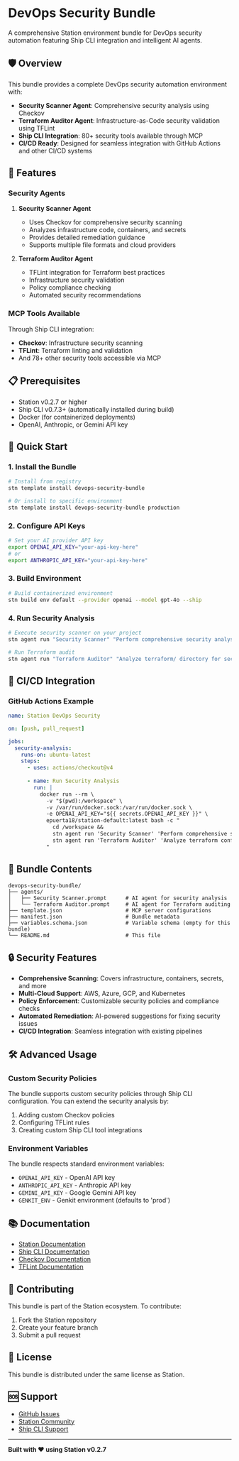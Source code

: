 # DevOps Security Bundle

A comprehensive Station environment bundle for DevOps security automation featuring Ship CLI integration and intelligent AI agents.

## 🛡️ Overview

This bundle provides a complete DevOps security automation environment with:

- **Security Scanner Agent**: Comprehensive security analysis using Checkov
- **Terraform Auditor Agent**: Infrastructure-as-Code security validation using TFLint
- **Ship CLI Integration**: 80+ security tools available through MCP
- **CI/CD Ready**: Designed for seamless integration with GitHub Actions and other CI/CD systems

## 🚀 Features

### Security Agents

1. **Security Scanner Agent**
   - Uses Checkov for comprehensive security scanning
   - Analyzes infrastructure code, containers, and secrets
   - Provides detailed remediation guidance
   - Supports multiple file formats and cloud providers

2. **Terraform Auditor Agent**
   - TFLint integration for Terraform best practices
   - Infrastructure security validation
   - Policy compliance checking
   - Automated security recommendations

### MCP Tools Available

Through Ship CLI integration:
- **Checkov**: Infrastructure security scanning
- **TFLint**: Terraform linting and validation
- And 78+ other security tools accessible via MCP

## 📋 Prerequisites

- Station v0.2.7 or higher
- Ship CLI v0.7.3+ (automatically installed during build)
- Docker (for containerized deployments)
- OpenAI, Anthropic, or Gemini API key

## 🏁 Quick Start

### 1. Install the Bundle

```bash
# Install from registry
stn template install devops-security-bundle

# Or install to specific environment
stn template install devops-security-bundle production
```

### 2. Configure API Keys

```bash
# Set your AI provider API key
export OPENAI_API_KEY="your-api-key-here"
# or
export ANTHROPIC_API_KEY="your-api-key-here"
```

### 3. Build Environment

```bash
# Build containerized environment
stn build env default --provider openai --model gpt-4o --ship
```

### 4. Run Security Analysis

```bash
# Execute security scanner on your project
stn agent run "Security Scanner" "Perform comprehensive security analysis of this repository"

# Run Terraform audit
stn agent run "Terraform Auditor" "Analyze terraform/ directory for security issues and best practices"
```

## 🔧 CI/CD Integration

### GitHub Actions Example

```yaml
name: Station DevOps Security

on: [push, pull_request]

jobs:
  security-analysis:
    runs-on: ubuntu-latest
    steps:
      - uses: actions/checkout@v4
      
      - name: Run Security Analysis
        run: |
          docker run --rm \
            -v "$(pwd):/workspace" \
            -v /var/run/docker.sock:/var/run/docker.sock \
            -e OPENAI_API_KEY="${{ secrets.OPENAI_API_KEY }}" \
            epuerta18/station-default:latest bash -c "
              cd /workspace &&
              stn agent run 'Security Scanner' 'Perform comprehensive security analysis and create detailed report with findings and recommendations' &&
              stn agent run 'Terraform Auditor' 'Analyze terraform configurations for security issues, compliance violations, and best practices'
            "
```

## 📁 Bundle Contents

```
devops-security-bundle/
├── agents/
│   ├── Security Scanner.prompt      # AI agent for security analysis
│   └── Terraform Auditor.prompt     # AI agent for Terraform auditing
├── template.json                    # MCP server configurations
├── manifest.json                    # Bundle metadata
├── variables.schema.json            # Variable schema (empty for this bundle)
└── README.md                        # This file
```

## 🔒 Security Features

- **Comprehensive Scanning**: Covers infrastructure, containers, secrets, and more
- **Multi-Cloud Support**: AWS, Azure, GCP, and Kubernetes
- **Policy Enforcement**: Customizable security policies and compliance checks
- **Automated Remediation**: AI-powered suggestions for fixing security issues
- **CI/CD Integration**: Seamless integration with existing pipelines

## 🛠️ Advanced Usage

### Custom Security Policies

The bundle supports custom security policies through Ship CLI configuration. You can extend the security analysis by:

1. Adding custom Checkov policies
2. Configuring TFLint rules
3. Creating custom Ship CLI tool integrations

### Environment Variables

The bundle respects standard environment variables:
- `OPENAI_API_KEY` - OpenAI API key
- `ANTHROPIC_API_KEY` - Anthropic API key  
- `GEMINI_API_KEY` - Google Gemini API key
- `GENKIT_ENV` - Genkit environment (defaults to 'prod')

## 📚 Documentation

- [Station Documentation](https://docs.station.ai)
- [Ship CLI Documentation](https://ship.cloudship.ai)
- [Checkov Documentation](https://www.checkov.io/1.Introduction/Getting%20Started.html)
- [TFLint Documentation](https://github.com/terraform-linters/tflint)

## 🤝 Contributing

This bundle is part of the Station ecosystem. To contribute:

1. Fork the Station repository
2. Create your feature branch
3. Submit a pull request

## 📄 License

This bundle is distributed under the same license as Station.

## 🆘 Support

- [GitHub Issues](https://github.com/cloudshipai/station/issues)
- [Station Community](https://docs.station.ai)
- [Ship CLI Support](https://ship.cloudship.ai)

---

**Built with ❤️ using Station v0.2.7**